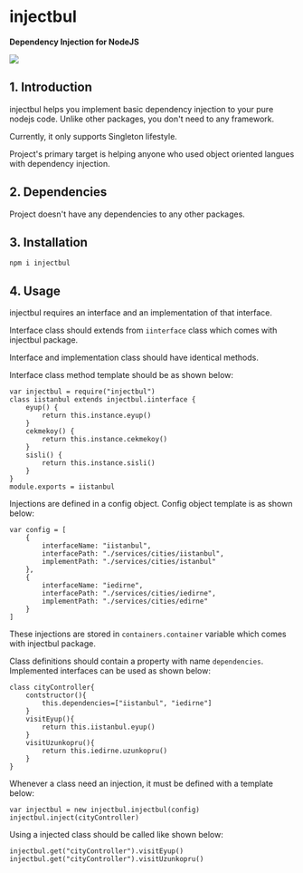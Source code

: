 # injectbul

**Dependency Injection for NodeJS**

[![](https://img.shields.io/npm/v/injectbul.svg)](https://www.npmjs.com/package/injectbul)

## 1. Introduction

injectbul helps you implement basic dependency injection to your pure nodejs code. Unlike other packages, you don't need to any framework.

Currently, it only supports Singleton lifestyle.

Project's primary target is helping anyone who used object oriented langues with dependency injection.

## 2. Dependencies

Project doesn't have any dependencies to any other packages.

## 3. Installation

```
npm i injectbul
```

## 4. Usage

injectbul requires an interface and an implementation of that interface.

Interface class should extends from `iinterface` class which comes with injectbul package.

Interface and implementation class should have identical methods.

Interface class method template should be as shown below:

```
var injectbul = require("injectbul")
class iistanbul extends injectbul.iinterface {
	eyup() {
		return this.instance.eyup()
	}
	cekmekoy() {
		return this.instance.cekmekoy()
	}
	sisli() {
		return this.instance.sisli()
	}
}
module.exports = iistanbul
```

Injections are defined in a config object. Config object template is as shown below:

```
var config = [
	{
		interfaceName: "iistanbul",
		interfacePath: "./services/cities/iistanbul",
		implementPath: "./services/cities/istanbul"
	},
	{
		interfaceName: "iedirne",
		interfacePath: "./services/cities/iedirne",
		implementPath: "./services/cities/edirne"
	}
]
```

These injections are stored in `containers.container` variable which comes with injectbul package.

Class definitions should contain a property with name `dependencies`. Implemented interfaces can be used as shown below:

```
class cityController{
    contstructor(){
        this.dependencies=["iistanbul", "iedirne"]
    }
    visitEyup(){
        return this.iistanbul.eyup()
    }
    visitUzunkopru(){
        return this.iedirne.uzunkopru()
    }
}
```

Whenever a class need an injection, it must be defined with a template below:

```
var injectbul = new injectbul.injectbul(config)
injectbul.inject(cityController)
```

Using a injected class should be called like shown below:

```
injectbul.get("cityController").visitEyup()
injectbul.get("cityController").visitUzunkopru()
```
